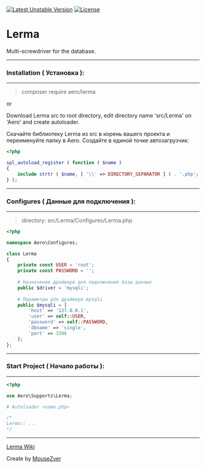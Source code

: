 [![Latest Unstable Version](https://poser.pugx.org/aero/lerma/v/unstable)](https://packagist.org/packages/aero/lerma) [![License](https://poser.pugx.org/aero/lerma/license)](https://packagist.org/packages/aero/lerma)

# Lerma
Multi-screwdriver for the database.

***
### Installation ( Установка ):
***
> composer require aero/lerma

or

Download Lerma src to root directory, edit directory name 'src/Lerma' on 'Aero' and create autoloader.

Скачайте библиотеку Lerma из src в корень вашего проекта и переименуйте папку в Aero. Создайте в единой точке автозагрузчик: 
```PHP
<?php

spl_autoload_register ( function ( $name )
{
	include strtr ( $name, [ '\\' => DIRECTORY_SEPARATOR ] ) . '.php';
} );
```

***
### Configures ( Данные для подключения ):
***
> directory: src/Lerma/Configures/Lerma.php

```PHP
<?php

namespace Aero\Configures;

class Lerma
{
	private const USER = 'root';
	private const PASSWORD = '';
	
	# Назначение драйвера для подключения базы данных
	public $driver = 'mysqli';
	
	# Параметры для драйвера mysqli
	public $mysqli = [
		'host' => '127.0.0.1',
		'user' => self::USER,
		'password' => self::PASSWORD,
		'dbname' => 'single',
		'port' => 3306
	];
};
```

***
### Start Project ( Начало работы ):
***

```PHP
<?php

use Aero\Supports\Lerma;

# Autoloader <name.php>

/* 
Lerma:: ...
*/
```

***

[Lerma Wiki](https://github.com/MouseZver/Lerma/wiki)

Create by [MouseZver](https://php.ru/forum/members/40235)
